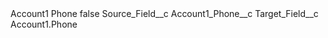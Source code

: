 <?xml version="1.0" encoding="UTF-8"?>
<CustomMetadata xmlns="http://soap.sforce.com/2006/04/metadata" xmlns:xsi="http://www.w3.org/2001/XMLSchema-instance" xmlns:xsd="http://www.w3.org/2001/XMLSchema">
    <label>Account1 Phone</label>
    <protected>false</protected>
    <values>
        <field>Source_Field__c</field>
        <value xsi:type="xsd:string">Account1_Phone__c</value>
    </values>
    <values>
        <field>Target_Field__c</field>
        <value xsi:type="xsd:string">Account1.Phone</value>
    </values>
</CustomMetadata>
